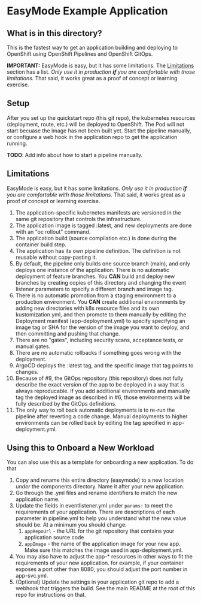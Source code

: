 # EasyMode Example Application

## What is in this directory?
This is the fastest way to get an application building and deploying to  OpenShift using OpenShift Pipelines and OpenShift GitOps.

**IMPORTANT:** EasyMode is easy, but it has some limitations. The [Limitations](#Limitations) section has a list.
*Only use it in production **if** you are comfortable with those limitations.*
That said, it works great as a proof of concept or learning exercise.

## Setup
After you set up the quickstart repo (this git repo), the kubernetes resources (deployment, route, etc.) will be
deployed to OpenShift. The Pod will not start becuase the image has not been built yet. Start the pipeline manually, or configure a web hook in the application repo to get the application running.

**TODO**: Add info about how to start a pipeline manually.

## Limitations

EasyMode is easy, but it has some limitations. *Only use it in production **if** you are comfortable with those limitations.*
That said, it works great as a proof of concept or learning exercise.

1. The application-specific kubernetes manifests are versioned in the same git repository that controls the infrastructure.
2. The application image is tagged :latest, and new deployments are done with an "oc rollout" command.
3. The application build (source compilation etc.) is done during the container build step.
4. The application has its own pipeline definition. The definition is not reusable without copy-pasting it.
5. By default, the pipeline only builds one source branch (main), and only deploys one instance of the application. There is no automatic deployment of feature branches. You **CAN** build and deploy new branches by creating copies of this directory and changing the event listener parameters to specify a different branch and image tag.
6. There is no automatic promotion from a staging environment to a production environment. You **CAN** create additional environments by adding new directories with k8s resource files and its own kustomization.yml, and then promote to them manually by editing the Deployment manifest (app-deployment.yml) to specify specifying an image tag or SHA for the version of the image you want to deploy, and then committing and pushing that change.
7. There are no "gates", including security scans, acceptance tests, or manual gates.
8. There are no automatic rollbacks if something goes wrong with the deployment.
9. ArgoCD deploys the :latest tag, and the specific image that tag points to changes.
10. Because of #9, the GitOps repository (this repository) does not fully describe the exact version of the app to be deployed in a way that is always reproducable. If you add additional environments and manually tag the deployed image as described in #6, those environments will be fully described by the GitOps definitions.
11. The only way to roll back automatic deployments is to re-run the pipeline after reverting a code change. Manual deployments to higher environments can be rolled back by editing the tag specified in app-deployment.yml.

## Using this to Onboard a New Workload
You can also use this as a template for onboarding a new application. To do that
1. Copy and rename this entire directory (easymode) to a new location *under* the components directory. Name it after your new application.
2. Go through the .yml files and rename identifiers to match the new application name.
3. Update the fields in eventlistener.yml under `params:` to meet the requirements of your application. 
   There are descriptions of each parameter in pipeline.yml to help you understand what the new value 
   should be. At a minimum you should change:
   1. `appRepoUrl` - the URL for the git repository that contains your application source code
   2. `appImage` - the name of the application image for your new app. Make sure this matches the image used in 
   app-deployment.yml.
4. You may also have to adjust the app-* resources in other ways to fit the requirements of your new application.
   for example, if your container exposes a port other than 8080, you should adjust the port number in app-svc.yml.
5. (Optional) Update the settings in your application git repo to add a webhook that triggers the build.
   See the main README at the root of this repo for instructions on that.
